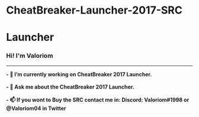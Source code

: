 # CheatBreaker-Launcher-2017-SRC
# Launcher

### Hi! I'm Valoriom
-------------------
<strong>
- 🔭 I’m currently working on CheatBreaker 2017 Launcher.
<br>
<br>
- 💬 Ask me about the CheatBreaker 2017 Launcher.
<br>
<br>
- 📫 If you wont to Buy the SRC contact me in: Discord: Valoriom#1998 or @Valoriom04 in Twitter
